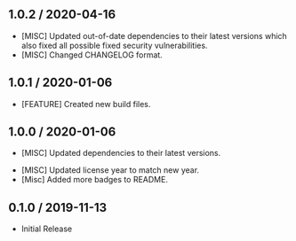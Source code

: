 ## 1.0.2 / 2020-04-16
- [MISC] Updated out-of-date dependencies to their latest versions which also fixed all possible fixed security vulnerabilities.
- [MISC] Changed CHANGELOG format.

## 1.0.1 / 2020-01-06
- [FEATURE] Created new build files.

## 1.0.0 / 2020-01-06
- [MISC] Updated dependencies to their latest versions.
* [MISC] Updated license year to match new year.
* [Misc] Added more badges to README.

## 0.1.0 / 2019-11-13
- Initial Release